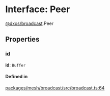 # Interface: Peer

[@dxos/broadcast](../modules/dxos_broadcast.md).Peer

## Properties

### id

 **id**: `Buffer`

#### Defined in

[packages/mesh/broadcast/src/broadcast.ts:64](https://github.com/dxos/dxos/blob/main/packages/mesh/broadcast/src/broadcast.ts#L64)
